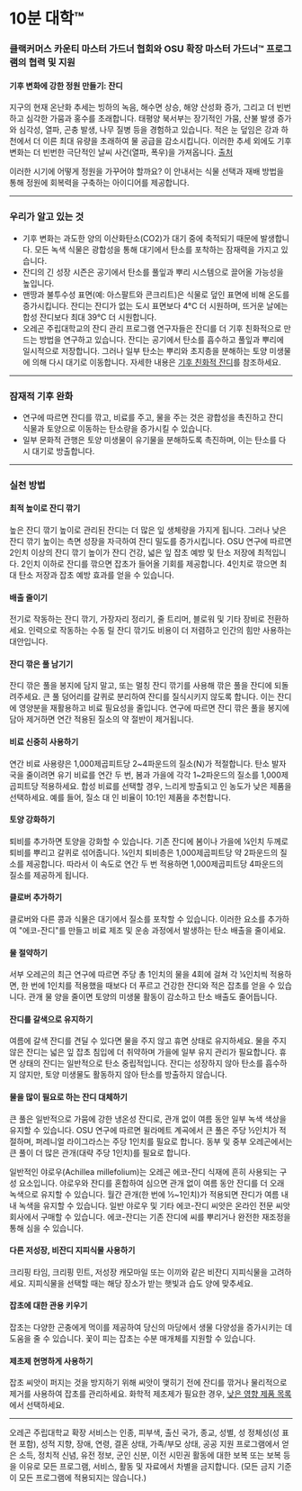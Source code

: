 # 10분 대학™

### 클랙커머스 카운티 마스터 가드너 협회와 OSU 확장 마스터 가드너™ 프로그램의 협력 및 지원

#### 기후 변화에 강한 정원 만들기: 잔디

지구의 현재 온난화 추세는 빙하의 녹음, 해수면 상승, 해양 산성화 증가, 그리고 더 빈번하고 심각한 가뭄과 홍수를 초래합니다. 태평양 북서부는 장기적인 가뭄, 산불 발생 증가와 심각성, 열파, 곤충 발생, 나무 질병 등을 경험하고 있습니다. 적은 눈 덮임은 강과 하천에서 더 이른 최대 유량을 초래하여 물 공급을 감소시킵니다. 이러한 추세 외에도 기후 변화는 더 빈번한 극단적인 날씨 사건(열파, 폭우)을 가져옵니다. [출처](https://blogs.oregonstate.edu/occri/oregon-climate-assessments/)

이러한 시기에 어떻게 정원을 가꾸어야 할까요? 이 안내서는 식물 선택과 재배 방법을 통해 정원에 회복력을 구축하는 아이디어를 제공합니다.

---

### 우리가 알고 있는 것

- 기후 변화는 과도한 양의 이산화탄소(CO2)가 대기 중에 축적되기 때문에 발생합니다. 모든 녹색 식물은 광합성을 통해 대기에서 탄소를 포착하는 잠재력을 가지고 있습니다.
- 잔디의 긴 성장 시즌은 공기에서 탄소를 풀잎과 뿌리 시스템으로 끌어올 가능성을 높입니다.
- 맨땅과 불투수성 표면(예: 아스팔트와 콘크리트)은 식물로 덮인 표면에 비해 온도를 증가시킵니다. 잔디는 잔디가 없는 도시 표면보다 4°C 더 시원하며, 뜨거운 날에는 합성 잔디보다 최대 39°C 더 시원합니다.
- 오레곤 주립대학교의 잔디 관리 프로그램 연구자들은 잔디를 더 기후 친화적으로 만드는 방법을 연구하고 있습니다. 잔디는 공기에서 탄소를 흡수하고 풀잎과 뿌리에 일시적으로 저장합니다. 그러나 일부 탄소는 뿌리와 초지층을 분해하는 토양 미생물에 의해 다시 대기로 이동합니다. 자세한 내용은 [기후 친화적 잔디](https://extension.oregonstate.edu/gardening/lawn/through-thoughtful-practices-lawns-can-be-climate-friendly)를 참조하세요.

---

### 잠재적 기후 완화

- 연구에 따르면 잔디를 깎고, 비료를 주고, 물을 주는 것은 광합성을 촉진하고 잔디 식물과 토양으로 이동하는 탄소량을 증가시킬 수 있습니다.
- 일부 문화적 관행은 토양 미생물이 유기물을 분해하도록 촉진하며, 이는 탄소를 다시 대기로 방출합니다.

---

### 실천 방법

#### 최적 높이로 잔디 깎기
높은 잔디 깎기 높이로 관리된 잔디는 더 많은 잎 생체량을 가지게 됩니다. 그러나 낮은 잔디 깎기 높이는 측면 성장을 자극하여 잔디 밀도를 증가시킵니다. OSU 연구에 따르면 2인치 이상의 잔디 깎기 높이가 잔디 건강, 넓은 잎 잡초 예방 및 탄소 저장에 최적입니다. 2인치 이하로 잔디를 깎으면 잡초가 들어올 기회를 제공합니다. 4인치로 깎으면 최대 탄소 저장과 잡초 예방 효과를 얻을 수 있습니다.

#### 배출 줄이기
전기로 작동하는 잔디 깎기, 가장자리 정리기, 줄 트리머, 블로워 및 기타 장비로 전환하세요. 인력으로 작동하는 수동 릴 잔디 깎기도 비용이 더 저렴하고 인간의 힘만 사용하는 대안입니다.

#### 잔디 깎은 풀 남기기
잔디 깎은 풀을 봉지에 담지 말고, 또는 멀칭 잔디 깎기를 사용해 깎은 풀을 잔디에 되돌려주세요. 큰 풀 덩어리를 갈퀴로 분리하여 잔디를 질식시키지 않도록 합니다. 이는 잔디에 영양분을 재활용하고 비료 필요성을 줄입니다. 연구에 따르면 잔디 깎은 풀을 봉지에 담아 제거하면 연간 적용된 질소의 약 절반이 제거됩니다.

#### 비료 신중히 사용하기
연간 비료 사용량은 1,000제곱피트당 2~4파운드의 질소(N)가 적절합니다. 탄소 발자국을 줄이려면 유기 비료를 연간 두 번, 봄과 가을에 각각 1~2파운드의 질소를 1,000제곱피트당 적용하세요. 합성 비료를 선택할 경우, 느리게 방출되고 인 농도가 낮은 제품을 선택하세요. 예를 들어, 질소 대 인 비율이 10:1인 제품을 추천합니다.

#### 토양 강화하기
퇴비를 추가하면 토양을 강화할 수 있습니다. 기존 잔디에 봄이나 가을에 ¼인치 두께로 퇴비를 뿌리고 갈퀴로 섞어줍니다. ¼인치 퇴비층은 1,000제곱피트당 약 2파운드의 질소를 제공합니다. 따라서 이 속도로 연간 두 번 적용하면 1,000제곱피트당 4파운드의 질소를 제공하게 됩니다.

#### 클로버 추가하기
클로버와 다른 콩과 식물은 대기에서 질소를 포착할 수 있습니다. 이러한 요소를 추가하여 "에코-잔디"를 만들고 비료 제조 및 운송 과정에서 발생하는 탄소 배출을 줄이세요.

#### 물 절약하기
서부 오레곤의 최근 연구에 따르면 주당 총 1인치의 물을 4회에 걸쳐 각 ¼인치씩 적용하면, 한 번에 1인치를 적용했을 때보다 더 푸르고 건강한 잔디와 적은 잡초를 얻을 수 있습니다. 관개 물 양을 줄이면 토양의 미생물 활동이 감소하고 탄소 배출도 줄어듭니다.

#### 잔디를 갈색으로 유지하기
여름에 갈색 잔디를 견딜 수 있다면 물을 주지 않고 휴면 상태로 유지하세요. 물을 주지 않은 잔디는 넓은 잎 잡초 침입에 더 취약하며 가을에 일부 유지 관리가 필요합니다. 휴면 상태의 잔디는 일반적으로 탄소 중립적입니다. 잔디는 성장하지 않아 탄소를 흡수하지 않지만, 토양 미생물도 활동하지 않아 탄소를 방출하지 않습니다.

#### 물을 많이 필요로 하는 잔디 대체하기
큰 풀은 일반적으로 가뭄에 강한 냉온성 잔디로, 관개 없이 여름 동안 일부 녹색 색상을 유지할 수 있습니다. OSU 연구에 따르면 윌라메트 계곡에서 큰 풀은 주당 ½인치가 적절하며, 퍼레니얼 라이그라스는 주당 1인치를 필요로 합니다. 동부 및 중부 오레곤에서는 큰 풀이 더 많은 관개(대략 주당 1인치)를 필요로 합니다.

일반적인 야로우(Achillea millefolium)는 오레곤 에코-잔디 식재에 흔히 사용되는 구성 요소입니다. 야로우와 잔디를 혼합하여 심으면 관개 없이 여름 동안 잔디를 더 오래 녹색으로 유지할 수 있습니다. 월간 관개(한 번에 ½~1인치)가 적용되면 잔디가 여름 내내 녹색을 유지할 수 있습니다. 일반 야로우 및 기타 에코-잔디 씨앗은 온라인 전문 씨앗 회사에서 구매할 수 있습니다. 에코-잔디는 기존 잔디에 씨를 뿌리거나 완전한 재조정을 통해 심을 수 있습니다.

#### 다른 저성장, 비잔디 지피식물 사용하기
크리핑 타임, 크리핑 민트, 저성장 캐모마일 또는 이끼와 같은 비잔디 지피식물을 고려하세요. 지피식물을 선택할 때는 해당 장소가 받는 햇빛과 습도 양에 맞추세요.

#### 잡초에 대한 관용 키우기
잡초는 다양한 곤충에게 먹이를 제공하여 당신의 마당에서 생물 다양성을 증가시키는 데 도움을 줄 수 있습니다. 꽃이 피는 잡초는 수분 매개체를 지원할 수 있습니다.

#### 제초제 현명하게 사용하기
잡초 씨앗이 퍼지는 것을 방지하기 위해 씨앗이 맺히기 전에 잔디를 깎거나 물리적으로 제거를 사용하여 잡초를 관리하세요. 화학적 제초제가 필요한 경우, [낮은 영향 제품 목록](https://blogs.oregonstate.edu/schoolipm/pesticides/)에서 선택하세요.

---

오레곤 주립대학교 확장 서비스는 인종, 피부색, 출신 국가, 종교, 성별, 성 정체성(성 표현 포함), 성적 지향, 장애, 연령, 결혼 상태, 가족/부모 상태, 공공 지원 프로그램에서 얻은 소득, 정치적 신념, 유전 정보, 군인 신분, 이전 시민권 활동에 대한 보복 또는 보복 등을 이유로 모든 프로그램, 서비스, 활동 및 자료에서 차별을 금지합니다. (모든 금지 기준이 모든 프로그램에 적용되지는 않습니다.)